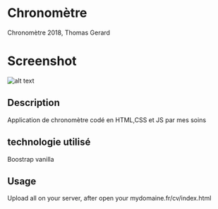 # Chronomètre

Chronomètre 2018, Thomas Gerard

# Screenshot

![alt text](http://image.noelshack.com/fichiers/2018/51/1/1545045028-capture-du-2018-12-17-12-10-03.png)

## Description

Application de chronomètre codé en HTML,CSS et JS par mes soins

## technologie utilisé

Boostrap vanilla

## Usage

Upload all on your server, after open your mydomaine.fr/cv/index.html


